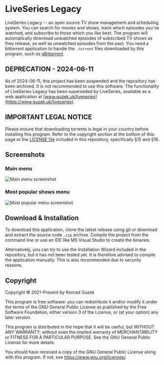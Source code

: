 # LiveSeries Legacy
LiveSeries Legacy -- an open source TV show management and scheduling system.
You can search for movies and shows, track which episodes you've watched, and subscribe to those which you like best.
The program will automatically download unwatched episodes of subscribed TV shows as they release, as well as unwatched episodes from the past.
You need a bittorrent application to handle the `.torrent` files downloaded by this program, such as [qBittorrent](https://www.qbittorrent.org/).

## DEPRECATION - 2024-06-11

As of 2024-06-11, this project has been suspended and the repository has been archived. It is not recommended to use this software. 
The functionality of LiveSeries Legacy has been superseded by LiveSeries, available as a web application at [www.guzek.uk/liveseries](https://www.guzek.uk/liveseries).

## IMPORTANT LEGAL NOTICE
Please ensure that downloading torrents is legal in your country before installing this program.
Refer to the copyright section at the bottom of this page or the [LICENSE file](https://github.com/kguzek/LiveSeriesLegacy/blob/master/LICENSE) included in this repository, specifically §15 and §16.

## Screenshots

### Main menu

![Main menu screenshot](https://github.com/kguzek/LiveSeriesLegacy/blob/images/screenshot-1.png?raw=true)

### Most popular shows menu

![Most popular menu screenshot](https://github.com/kguzek/LiveSeriesLegacy/blob/images/screenshot-2.png?raw=true)

## Download & Installation

To download this application, clone the latest release using git or download and extract the source code `.zip` archive.
Compile the project from the command line or use an IDE like MS Visual Studio to create the binaries. 

Alternatively, you can try to use the Installation Wizard included in the repository, but it has not been tested yet.
It is therefore advised to compile the application manually. This is also recommended due to security reasons.

## Copyright

Copyright © 2021-Present by Konrad Guzek

This program is free software: you can redistribute it and/or modify
it under the terms of the GNU General Public License as published by
the Free Software Foundation, either version 3 of the License, or
(at your option) any later version.

This program is distributed in the hope that it will be useful,
but WITHOUT ANY WARRANTY; without even the implied warranty of
MERCHANTABILITY or FITNESS FOR A PARTICULAR PURPOSE.  See the
GNU General Public License for more details.

You should have received a copy of the GNU General Public License
along with this program.  If not, see <https://www.gnu.org/licenses/>.
